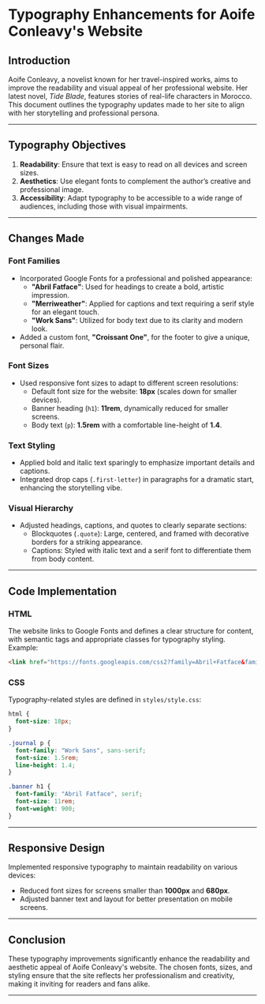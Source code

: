# **Typography Enhancements for Aoife Conleavy's Website**

## **Introduction**
Aoife Conleavy, a novelist known for her travel-inspired works, aims to improve the readability and visual appeal of her professional website. Her latest novel, *Tide Blade*, features stories of real-life characters in Morocco. This document outlines the typography updates made to her site to align with her storytelling and professional persona.

---

## **Typography Objectives**
1. **Readability**: Ensure that text is easy to read on all devices and screen sizes.
2. **Aesthetics**: Use elegant fonts to complement the author’s creative and professional image.
3. **Accessibility**: Adapt typography to be accessible to a wide range of audiences, including those with visual impairments.

---

## **Changes Made**

### **Font Families**
- Incorporated Google Fonts for a professional and polished appearance:
  - **"Abril Fatface"**: Used for headings to create a bold, artistic impression.
  - **"Merriweather"**: Applied for captions and text requiring a serif style for an elegant touch.
  - **"Work Sans"**: Utilized for body text due to its clarity and modern look.
- Added a custom font, **"Croissant One"**, for the footer to give a unique, personal flair.

### **Font Sizes**
- Used responsive font sizes to adapt to different screen resolutions:
  - Default font size for the website: **18px** (scales down for smaller devices).
  - Banner heading (`h1`): **11rem**, dynamically reduced for smaller screens.
  - Body text (`p`): **1.5rem** with a comfortable line-height of **1.4**.

### **Text Styling**
- Applied bold and italic text sparingly to emphasize important details and captions.
- Integrated drop caps (`.first-letter`) in paragraphs for a dramatic start, enhancing the storytelling vibe.

### **Visual Hierarchy**
- Adjusted headings, captions, and quotes to clearly separate sections:
  - Blockquotes (`.quote`): Large, centered, and framed with decorative borders for a striking appearance.
  - Captions: Styled with italic text and a serif font to differentiate them from body content.

---

## **Code Implementation**

### **HTML**
The website links to Google Fonts and defines a clear structure for content, with semantic tags and appropriate classes for typography styling. Example:
```html
<link href="https://fonts.googleapis.com/css2?family=Abril+Fatface&family=Merriweather:ital,wght@0,300;1,400&family=Work+Sans:wght@300;400&display=swap" rel="stylesheet">
```

### **CSS**
Typography-related styles are defined in `styles/style.css`:
```css
html {
  font-size: 18px;
}

.journal p {
  font-family: "Work Sans", sans-serif;
  font-size: 1.5rem;
  line-height: 1.4;
}

.banner h1 {
  font-family: "Abril Fatface", serif;
  font-size: 11rem;
  font-weight: 900;
}
```

---

## **Responsive Design**
Implemented responsive typography to maintain readability on various devices:
- Reduced font sizes for screens smaller than **1000px** and **680px**.
- Adjusted banner text and layout for better presentation on mobile screens.

---

## **Conclusion**
These typography improvements significantly enhance the readability and aesthetic appeal of Aoife Conleavy's website. The chosen fonts, sizes, and styling ensure that the site reflects her professionalism and creativity, making it inviting for readers and fans alike.

---
